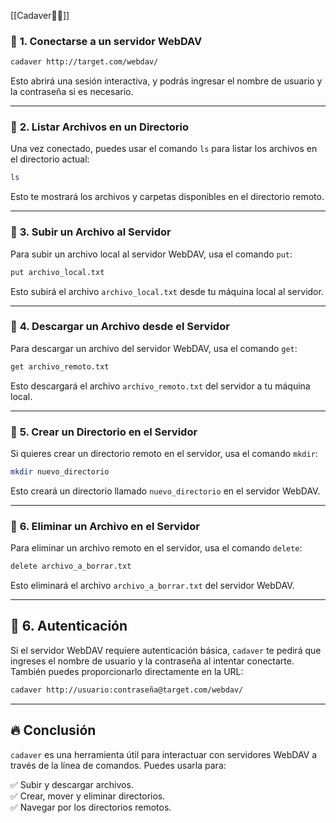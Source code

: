 
[[Cadaver🏴‍☠️]]
### 📌 **1. Conectarse a un servidor WebDAV**

```bash
cadaver http://target.com/webdav/
```

Esto abrirá una sesión interactiva, y podrás ingresar el nombre de usuario y la contraseña si es necesario.

---

### 📌 **2. Listar Archivos en un Directorio**

Una vez conectado, puedes usar el comando `ls` para listar los archivos en el directorio actual:

```bash
ls
```

Esto te mostrará los archivos y carpetas disponibles en el directorio remoto.

---

### 📌 **3. Subir un Archivo al Servidor**

Para subir un archivo local al servidor WebDAV, usa el comando `put`:

```bash
put archivo_local.txt
```

Esto subirá el archivo `archivo_local.txt` desde tu máquina local al servidor.

---

### 📌 **4. Descargar un Archivo desde el Servidor**

Para descargar un archivo del servidor WebDAV, usa el comando `get`:

```bash
get archivo_remoto.txt
```

Esto descargará el archivo `archivo_remoto.txt` del servidor a tu máquina local.

---

### 📌 **5. Crear un Directorio en el Servidor**

Si quieres crear un directorio remoto en el servidor, usa el comando `mkdir`:

```bash
mkdir nuevo_directorio
```

Esto creará un directorio llamado `nuevo_directorio` en el servidor WebDAV.

---

### 📌 **6. Eliminar un Archivo en el Servidor**

Para eliminar un archivo remoto en el servidor, usa el comando `delete`:

```bash
delete archivo_a_borrar.txt
```

Esto eliminará el archivo `archivo_a_borrar.txt` del servidor WebDAV.

---

## 🔹 **6. Autenticación**

Si el servidor WebDAV requiere autenticación básica, `cadaver` te pedirá que ingreses el nombre de usuario y la contraseña al intentar conectarte. También puedes proporcionarlo directamente en la URL:

```bash
cadaver http://usuario:contraseña@target.com/webdav/
```

---

## 🔥 **Conclusión**

`cadaver` es una herramienta útil para interactuar con servidores WebDAV a través de la línea de comandos. Puedes usarla para:

✅ Subir y descargar archivos.  
✅ Crear, mover y eliminar directorios.  
✅ Navegar por los directorios remotos.

